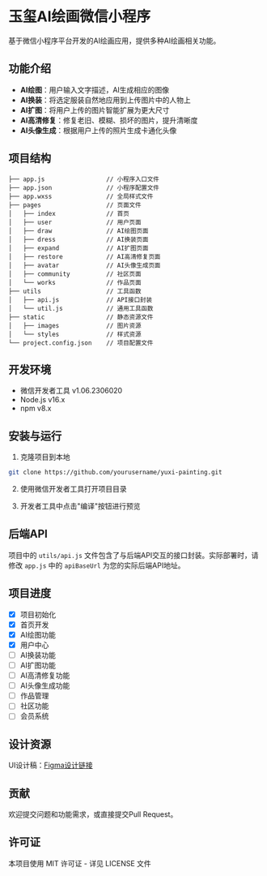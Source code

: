 # 玉玺AI绘画微信小程序

基于微信小程序平台开发的AI绘画应用，提供多种AI绘画相关功能。

## 功能介绍

- **AI绘图**：用户输入文字描述，AI生成相应的图像
- **AI换装**：将选定服装自然地应用到上传图片中的人物上
- **AI扩图**：将用户上传的图片智能扩展为更大尺寸
- **AI高清修复**：修复老旧、模糊、损坏的图片，提升清晰度
- **AI头像生成**：根据用户上传的照片生成卡通化头像

## 项目结构

```
├── app.js                 // 小程序入口文件
├── app.json               // 小程序配置文件
├── app.wxss               // 全局样式文件
├── pages                  // 页面文件
│   ├── index              // 首页
│   ├── user               // 用户页面
│   ├── draw               // AI绘图页面
│   ├── dress              // AI换装页面
│   ├── expand             // AI扩图页面
│   ├── restore            // AI高清修复页面
│   ├── avatar             // AI头像生成页面
│   ├── community          // 社区页面
│   └── works              // 作品页面
├── utils                  // 工具函数
│   ├── api.js             // API接口封装
│   └── util.js            // 通用工具函数
├── static                 // 静态资源文件
│   ├── images             // 图片资源
│   └── styles             // 样式资源
└── project.config.json    // 项目配置文件
```

## 开发环境

- 微信开发者工具 v1.06.2306020
- Node.js v16.x
- npm v8.x

## 安装与运行

1. 克隆项目到本地
```bash
git clone https://github.com/yourusername/yuxi-painting.git
```

2. 使用微信开发者工具打开项目目录

3. 开发者工具中点击"编译"按钮进行预览

## 后端API

项目中的 `utils/api.js` 文件包含了与后端API交互的接口封装。实际部署时，请修改 `app.js` 中的 `apiBaseUrl` 为您的实际后端API地址。

## 项目进度

- [x] 项目初始化
- [x] 首页开发
- [x] AI绘图功能
- [x] 用户中心
- [ ] AI换装功能
- [ ] AI扩图功能 
- [ ] AI高清修复功能
- [ ] AI头像生成功能
- [ ] 作品管理
- [ ] 社区功能
- [ ] 会员系统

## 设计资源

UI设计稿：[Figma设计链接](https://figma.com/your-design-link)

## 贡献

欢迎提交问题和功能需求，或直接提交Pull Request。

## 许可证

本项目使用 MIT 许可证 - 详见 LICENSE 文件